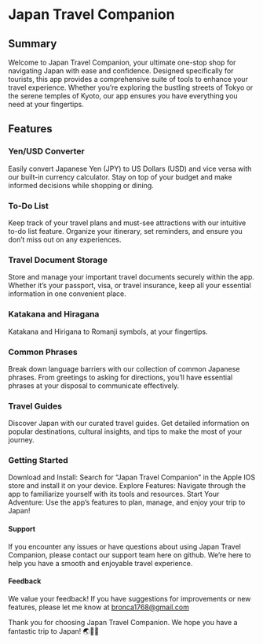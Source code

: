 # Japan Travel Companion
## Summary
Welcome to Japan Travel Companion, your ultimate one-stop shop for navigating Japan with ease and confidence. Designed specifically for tourists, this app provides a comprehensive suite of tools to enhance your travel experience.
Whether you’re exploring the bustling streets of Tokyo or the serene temples of Kyoto, our app ensures you have everything you need at your fingertips.

## Features

### Yen/USD Converter
Easily convert Japanese Yen (JPY) to US Dollars (USD) and vice versa with our built-in currency calculator. Stay on top of your budget and make informed decisions while shopping or dining.

### To-Do List
Keep track of your travel plans and must-see attractions with our intuitive to-do list feature. Organize your itinerary, set reminders, and ensure you don’t miss out on any experiences.

### Travel Document Storage
Store and manage your important travel documents securely within the app. Whether it’s your passport, visa, or travel insurance, keep all your essential information in one convenient place.

### Katakana and Hiragana 
Katakana and Hirigana to Romanji symbols, at your fingertips.

### Common Phrases
Break down language barriers with our collection of common Japanese phrases. From greetings to asking for directions, you’ll have essential phrases at your disposal to communicate effectively.

### Travel Guides
Discover Japan with our curated travel guides. Get detailed information on popular destinations, cultural insights, and tips to make the most of your journey.

### Getting Started
Download and Install: Search for “Japan Travel Companion” in the Apple IOS store and install it on your device.
Explore Features: Navigate through the app to familiarize yourself with its tools and resources.
Start Your Adventure: Use the app’s features to plan, manage, and enjoy your trip to Japan!


#### Support
If you encounter any issues or have questions about using Japan Travel Companion, please contact our support team here on github. We’re here to help you have a smooth and enjoyable travel experience.

#### Feedback
We value your feedback! If you have suggestions for improvements or new features, please let me know at bronca1768@gmail.com

Thank you for choosing Japan Travel Companion. We hope you have a fantastic trip to Japan! 🌏🗾✨
